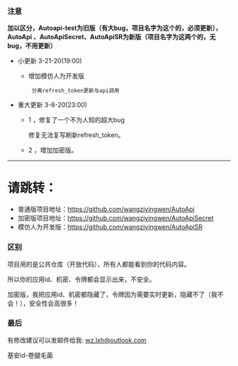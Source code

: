 ### 注意 ###
**加以区分，Autoapi-test为旧版（有大bug，项目名字为这个的，必须更新），AutoApi 、AutoApiSecret、AutoApiSR为新版（项目名字为这两个的，无bug，不用更新）**
* 小更新 3-21-20(19:00)
  * 增加模仿人为开发版
       
         分离refresh_token更新与api调用
* 重大更新 3-8-20(23:00)
  * 1 ，修复了一个不为人知的超大bug

       修复无法复写刷新refresh_token。 
  * 2 ，增加加密版。
-------------------
# 请跳转：
* 普通版项目地址：https://github.com/wangziyingwen/AutoApi
* 加密版项目地址：https://github.com/wangziyingwen/AutoApiSecret
* 模仿人为开发版：https://github.com/wangziyingwen/AutoApiSR

### 区别 ###
项目用的是公共仓库（开放代码），所有人都能看到你的代码内容。

所以你的应用id、机密、令牌都会显示出来，不安全。

加密版，我把应用id、机密都隐藏了，令牌因为需要实时更新，隐藏不了（我不会！），安全性会高很多！

### 最后 ###
有修改建议可以发邮件给我:
wz.lxh@outlook.com
  
基安id-卷腿毛菌
